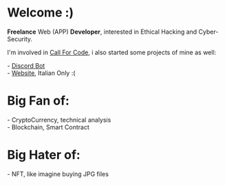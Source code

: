 <h1>Welcome :)</h1>

**Freelance** Web (APP) **Developer**, interested in Ethical Hacking and Cyber-Security.
<br>
<p>I'm involved in <a href="https://developer.ibm.com/callforcode/" target="_blank">Call For Code</a>, i also started some projects of mine as well:</p>
<p>
  - <a href="https://quirky-leakey-2dc0eb.netlify.app/">Discord Bot</a><br>
  - <a href="https://kidseater.com/">Website</a>, Italian Only :(
</p>
<p>
<h1>Big Fan of: </h1>
- CryptoCurrency, technical analysis <br>
- Blockchain, Smart Contract
</p>
<h1>Big Hater of: </h1>
<p>
- NFT, like imagine buying JPG files 
</p>


